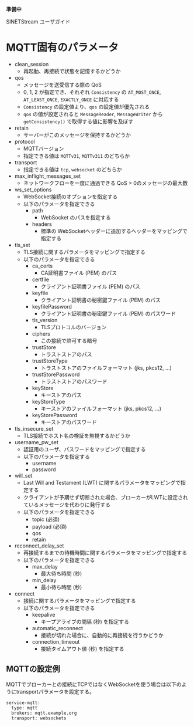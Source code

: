 **準備中**

<!--
Copyright (C) 2019 National Institute of Informatics

Licensed to the Apache Software Foundation (ASF) under one
or more contributor license agreements.  See the NOTICE file
distributed with this work for additional information
regarding copyright ownership.  The ASF licenses this file
to you under the Apache License, Version 2.0 (the
"License"); you may not use this file except in compliance
with the License.  You may obtain a copy of the License at

  http://www.apache.org/licenses/LICENSE-2.0

Unless required by applicable law or agreed to in writing,
software distributed under the License is distributed on an
"AS IS" BASIS, WITHOUT WARRANTIES OR CONDITIONS OF ANY
KIND, either express or implied.  See the License for the
specific language governing permissions and limitations
under the License.
-->

SINETStream ユーザガイド

# MQTT固有のパラメータ

* clean_session
    * 再起動、再接続で状態を記憶するかどうか
* qos
    * メッセージを送受信する際の QoS
    * 0, 1, 2 が指定でき、それぞれ `Consistency` の `AT_MOST_ONCE`, `AT_LEAST_ONCE`, `EXACTLY_ONCE` に対応する
    * `Consistency` の設定値より、`qos` の設定値が優先される
    * `qos` の値が設定されると `MessageReader`, `MessageWriter` から `getConsistency()` で取得する値に影響を及ぼす
* retain
    * サーバーがこのメッセージを保持するかどうか
* protocol
    * MQTTバージョン
    * 指定できる値は `MQTTv31`, `MQTTv311` のどちらか
* transport
    * 指定できる値は `tcp`, `websocket` のどちらか
* max_inflight_messages_set
    * ネットワークフローを一度に通過できる QoS > 0のメッセージの最大数
* ws_set_options
    * WebSocket接続のオプションを指定する
    * 以下のパラメータを指定できる
        * path
            * WebSocket のパスを指定する
        * headers
            * 標準の WebSocketヘッダーに追加するヘッダーをマッピングで指定する
* tls_set
    * TLS接続に関するパラメータをマッピングで指定する
    * 以下のパラメータを指定できる
        * ca_certs
            * CA証明書ファイル (PEM) のパス
        * certfile
            * クライアント証明書ファイル (PEM) のパス
        * keyfile
            * クライアント証明書の秘密鍵ファイル (PEM) のパス
        * keyfilePassword
            * クライアント証明書の秘密鍵ファイル (PEM) のパスワード
        * tls_version
            * TLSプロトコルのバージョン
        * ciphers
            * この接続で許可する暗号
        * trustStore
            * トラストストアのパス
        * trustStoreType
            * トラストストアのファイルフォーマット (jks, pkcs12, ...)
        * trustStorePassword
            * トラストストアのパスワード
        * keyStore
            * キーストアのパス
        * keyStoreType
            * キーストアのファイルフォーマット (jks, pkcs12, ...)
        * keyStorePassword
            * キーストアのパスワード
* tls_insecure_set
    * TLS接続でホスト名の検証を無視するかどうか
* username_pw_set
    * 認証用のユーザ、パスワードをマッピングで指定する
    * 以下のパラメータを指定する
        * username
        * password
* will_set
    * Last Will and Testament (LWT) に関するパラメータをマッピングで指定する
    * クライアントが予期せず切断された場合、ブローカーがLWTに設定されているメッセージを代わりに発行する
    * 以下のパラメータを指定できる
        * topic (必須)
        * payload (必須)
        * qos
        * retain
* reconnect_delay_set
    * 再接続するまでの待機時間に関するパラメータをマッピングで指定する
    * 以下のパラメータを指定できる
        * max_delay
            * 最大待ち時間 (秒)
        * min_delay
            * 最小待ち時間 (秒)
* connect
    * 接続に関するパラメータをマッピングで指定する
    * 以下のパラメータを指定できる
        * keepalive
            * キープアライブの間隔 (秒) を指定する
        * automatic_reconnect
            * 接続が切れた場合に、自動的に再接続を行うかどうか
        * connection_timeout
            * 接続タイムアウト値 (秒) を指定する


## MQTTの設定例

MQTTでブローカーとの接続にTCPではなくWebSocketを使う場合は以下のようにtransportパラメータを設定する。

```
service-mqtt:
  type: mqtt
  brokers: mqtt.example.org
  transport: websockets
```

